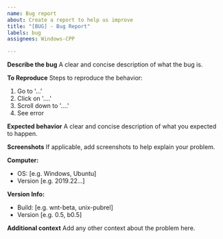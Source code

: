```yaml
---
name: Bug report
about: Create a report to help us improve
title: "[BUG] - Bug Report"
labels: bug
assignees: Windows-CPP

---
```


**Describe the bug**
A clear and concise description of what the bug is.

**To Reproduce**
Steps to reproduce the behavior:
1. Go to '...'
2. Click on '....'
3. Scroll down to '....'
4. See error

**Expected behavior**
A clear and concise description of what you expected to happen.

**Screenshots**
If applicable, add screenshots to help explain your problem.

**Computer:**
 - OS: [e.g. Windows, Ubuntu]
 - Version [e.g. 2019.22...]

**Version Info:**
- Build: [e.g. wnt-beta, unix-pubrel]
- Version [e.g. 0.5, b0.5]

**Additional context**
Add any other context about the problem here.
